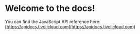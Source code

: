 # Welcome to the docs!

You can find the JavaScript API reference here:
[https://apidocs.tivolicloud.com](https://apidocs.tivolicloud.com)
